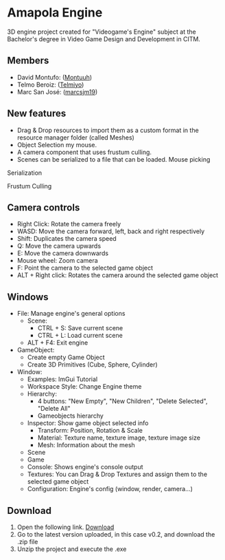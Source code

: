 # Amapola Engine
3D engine project created for "Videogame's Engine" subject at the Bachelor's degree in Video Game Design and Development in CITM.

## Members
 - David Montufo: ([Montuuh](https://github.com/Montuuh))
 - Telmo Beroiz: ([Telmiyo](https://github.com/Telmiyo))
 - Marc San José: ([marcsjm19](https://github.com/marcsjm19))

## New features

- Drag & Drop resources to import them as a custom format in the resource manager folder (called Meshes)
- Object Selection my mouse.
- A camera component that uses frustum culling.
- Scenes can be serialized to a file that can be loaded.
Mouse picking

Serialization

Frustum Culling

## Camera controls
 - Right Click: Rotate the camera freely
 - WASD: Move the camera forward, left, back and right respectively
 - Shift: Duplicates the camera speed
 - Q: Move the camera upwards
 - E: Move the camera downwards
 - Mouse wheel: Zoom camera
 - F: Point the camera to the selected game object
 - ALT + Right click: Rotates the camera around the selected game object
## Windows
 - File: Manage engine's general options
    - Scene:
      - CTRL + S: Save current scene
      - CTRL + L: Load current scene 
    - ALT + F4: Exit engine 
 - GameObject:
    - Create empty Game Object
    - Create 3D Primitives (Cube, Sphere, Cylinder)
 - Window:
    - Examples: ImGui Tutorial
    - Workspace Style: Change Engine theme
    - Hierarchy: 
      - 4 buttons: "New Empty", "New Children", "Delete Selected", "Delete All"
      - Gameobjects hierarchy
    - Inspector: Show game object selected info
      -   Transform: Position, Rotation & Scale
      -   Material: Texture name, texture image, texture image size
      -   Mesh: Information about the mesh
    - Scene
    - Game
    - Console: Shows engine's console output
    - Textures: You can Drag & Drop Textures and assign them to the selected game object
    - Configuration: Engine's config (window, render, camera...)
 
## Download
  1. Open the following link. [Download](https://github.com/Telmiyo/Engine3D/releases)
  2. Go to the latest version uploaded, in this case v0.2, and download the .zip file
  3. Unzip the project and execute the .exe
